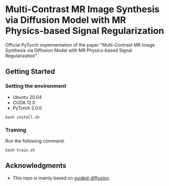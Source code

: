 # Multi-Contrast MR Image Synthesis via Diffusion Model with MR Physics-based Signal Regularization


Official PyTorch implementation of the paper "Multi-Contrast MR Image Synthesis via Diffusion Model with MR Physics-based Signal Regularization". 
## Getting Started
### Setting the environment
- Ubuntu 20.04
- CUDA 12.0
- PyTorch 2.0.0
```
bash install.sh
```
### Training

Run the following command.

```
bash train.sh
```

## Acknowledgments

* This repo is mainly based on [guided-diffusion](https://github.com/openai/guided-diffusion).
